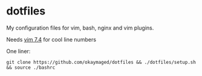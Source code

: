 # dotfiles

My configuration files for vim, bash, nginx and vim plugins. 

Needs [vim 7.4](http://www.linuxfromscratch.org/blfs/view/7.7/postlfs/vim.html) for cool line numbers

One liner:

    git clone https://github.com/okaymaged/dotfiles && ./dotfiles/setup.sh && source ./bashrc
